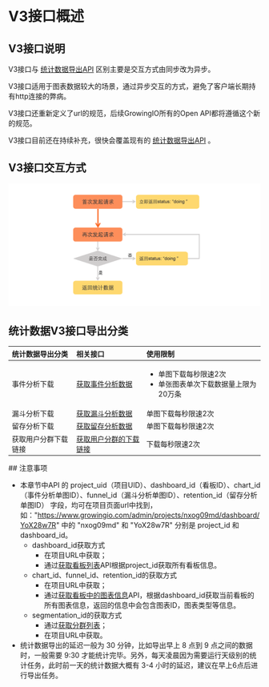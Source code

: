 # V3接口概述

## V3接口说明 <a id="tong-ji-shu-ju-dao-chu-fen-lei"></a>

V3接口与 [统计数据导出API](../statistics-api/) 区别主要是交互方式由同步改为异步。

V3接口适用于图表数据较大的场景，通过异步交互的方式，避免了客户端长期持有http连接的弊病。

V3接口还重新定义了url的规范，后续GrowingIO所有的Open API都将遵循这个新的规范。

V3接口目前还在持续补充，很快会覆盖现有的  [统计数据导出API](../statistics-api/) 。

## V3接口交互方式 <a id="tong-ji-shu-ju-dao-chu-fen-lei"></a>

![](../../../.gitbook/assets/image%20%28122%29.png)

## 统计数据V3接口导出分类 <a id="tong-ji-shu-ju-dao-chu-fen-lei"></a>

<table>
  <thead>
    <tr>
      <th style="text-align:left">&#x7EDF;&#x8BA1;&#x6570;&#x636E;&#x5BFC;&#x51FA;&#x5206;&#x7C7B;</th>
      <th
      style="text-align:left">&#x76F8;&#x5173;&#x63A5;&#x53E3;</th>
        <th style="text-align:left">&#x4F7F;&#x7528;&#x9650;&#x5236;</th>
    </tr>
  </thead>
  <tbody>
    <tr>
      <td style="text-align:left">&#x4E8B;&#x4EF6;&#x5206;&#x6790;&#x4E0B;&#x8F7D;</td>
      <td style="text-align:left"><a href="definition/getevent.md">&#x200B;&#x83B7;&#x53D6;&#x4E8B;&#x4EF6;&#x5206;&#x6790;&#x6570;&#x636E;&#x200B;</a>
      </td>
      <td style="text-align:left">
        <ul>
          <li>&#x5355;&#x56FE;&#x4E0B;&#x8F7D;&#x6BCF;&#x79D2;&#x9650;&#x901F;2&#x6B21;</li>
          <li>&#x5355;&#x5F20;&#x56FE;&#x8868;&#x5355;&#x6B21;&#x4E0B;&#x8F7D;&#x6570;&#x636E;&#x91CF;&#x4E0A;&#x9650;&#x4E3A;20&#x4E07;&#x6761;</li>
        </ul>
      </td>
    </tr>
    <tr>
      <td style="text-align:left">&#x6F0F;&#x6597;&#x5206;&#x6790;&#x4E0B;&#x8F7D;</td>
      <td style="text-align:left"><a href="definition/getfunnel.md">&#x200B;&#x83B7;&#x53D6;&#x6F0F;&#x6597;&#x5206;&#x6790;&#x6570;&#x636E;&#x200B;</a>
      </td>
      <td style="text-align:left">&#x5355;&#x56FE;&#x4E0B;&#x8F7D;&#x6BCF;&#x79D2;&#x9650;&#x901F;2&#x6B21;</td>
    </tr>
    <tr>
      <td style="text-align:left">&#x7559;&#x5B58;&#x5206;&#x6790;&#x4E0B;&#x8F7D;</td>
      <td style="text-align:left"><a href="definition/getretention.md">&#x200B;&#x83B7;&#x53D6;&#x7559;&#x5B58;&#x5206;&#x6790;&#x6570;&#x636E;&#x200B;</a>
      </td>
      <td style="text-align:left">&#x5355;&#x56FE;&#x4E0B;&#x8F7D;&#x6BCF;&#x79D2;&#x9650;&#x901F;2&#x6B21;</td>
    </tr>
    <tr>
      <td style="text-align:left">&#x83B7;&#x53D6;&#x7528;&#x6237;&#x5206;&#x7FA4;&#x4E0B;&#x8F7D;&#x94FE;&#x63A5;</td>
      <td
      style="text-align:left"><a href="definition/get-segmentations.md">&#x83B7;&#x53D6;&#x7528;&#x6237;&#x5206;&#x7FA4;&#x7684;&#x4E0B;&#x8F7D;&#x94FE;&#x63A5;</a>
        </td>
        <td style="text-align:left">&#x4E0B;&#x8F7D;&#x6BCF;&#x79D2;&#x9650;&#x901F;2&#x6B21;</td>
    </tr>
  </tbody>
</table>## 注意事项 <a id="zhu-yi-shi-xiang"></a>

* 本章节中API 的 project\_uid（项目UID）、dashboard\_id（看板ID）、chart\_id（事件分析单图ID）、funnel\_id（漏斗分析单图ID）、retention\_id（留存分析单图ID） 字段，均可在项目页面url中找到，如："https://www.growingio.com/admin/projects/nxog09md/dashboard/YoX28w7R" 中的 "nxog09md" 和 "YoX28w7R" 分别是 project\_id 和dashboard\_id。
  * dashboard\_id获取方式
    * 在项目URL中获取；
    * 通过[获取看板列表](https://docs.growingio.com/docs/developer-manual/api-reference/statistics-api/definition/get-charts)API根据project\_id获取所有看板信息。
  * chart\_id、funnel\_id、retention\_id的获取方式
    * 在项目URL中获取；
    * 通过[获取看板中的图表信息](https://docs.growingio.com/docs/developer-manual/api-reference/statistics-api/definition/get-chartinfo)API，根据dashboard\_id获取当前看板的所有图表信息，返回的信息中会包含图表ID，图表类型等信息。
  * segmentation\_id的获取方式
    * 通过[获取分群列表](../statistics-api/definition/get-segm.md)；
    * 在项目URL中获取。
* 统计数据导出的延迟一般为 30 分钟，比如导出早上 8 点到 9 点之间的数据时，一般需要 9:30 才能统计完毕。另外，每天凌晨因为需要运行天级别的统计任务，此时前一天的统计数据大概有 3-4 小时的延迟，建议在早上6点后进行导出任务。



